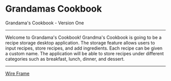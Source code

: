 # Grandamas Cookbook
Grandama's Cookbook - Version One
__________________________________
Welcome to Grandama's Cookbook! Grandma's Cookbook is going to be a recipe storage desktop application.
The storage feature allows users to input recipes, store recipes, and add ingredients. Each recipe can 
be given a custom name. The application will be able to store recipes under different categories such as breakfast, lunch, dinner, and dessert. 

_____________________________________

<a href="https://app.moqups.com/jelkins/6NXKTIAfwo/view">Wire Frame</a>
